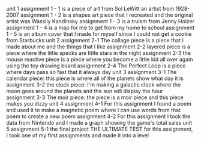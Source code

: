 unit 1 
assignment 1 - 1 is a piece of art from Sol LeWitt an artist from 1928-2007
assignment 1 - 2 is a shapes art piece that I recreated and the original artist was Wassily Kandinsky 
assignment 1 - 3 is a truism from Jenny Holzer 
assignment 1 - 4 is a map for me to get from my home to school
assignment 1 - 5 is an album cover that I made for myself since I could not get a cookie from Starbucks
unit 2
assignment 2-1 The collage piece is a piece that I made about me and the things that I like 
assignment 2-2 layered piece is a piece where the little specks are little stars in the night
assignment 2-3 the mouse reactive piece is a piece where you become a little kid all over again using the toy drawing board
assignment 2-4 The Perfect Loop is a piece where days pass so fast that it always day 
unit 3 
assignment 3-1 The calendar piece: this piece is where all of the planets show what day it is 
assignment 3-2 the clock piece: I'm making a galactic clock where the moon goes around the planets and the sun will display the hour  
assignment 3-3 The moir piece: the piece is a moir piece and this piece makes you dizzy
unit 4
assignment 4-1 For this assignment I found a poem and used it to make a magnetic poem where I can use words from that poem to create a new poem
assignment 4-2 For this assignment I took the data from Nintendo and I made a graph showing the game's total sales
unit 5
assignment 5-1 the final project THE ULTIMATE TEST
for this assignment, I took one of my first assignments and made it into a level 

 
